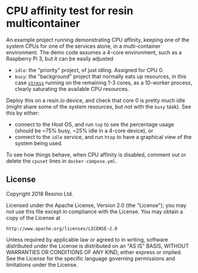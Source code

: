 # CPU affinity test for resin multicontainer

An example project running demonstrating CPU affinity, keeping one of the
system CPUs for one of the services alone, in a multi-container environment.
The demo code assumes a 4-core environment, such as a Raspberry Pi 3, but it can
be easily adjusted

*   `idle`: the "priority" project, of just idling. Assigned for CPU 0.
*   `busy`: the "background" project that normally eats up resources, in this case [`stress`](https://linux.die.net/man/1/stress) running on the remaining 1-3 cores, as a 10-worker process, clearly saturating the available CPU resources.

Deploy this on a resin.io device, and check that core 0 is pretty much idle (might share some of the system resources, but not with the `busy` task). See this by either:

*   connect to the Host OS, and run `top` to see the percentage usage (should be ~75% busy, ~25% idle in a 4-core device), or
*   connect to the `idle` service, and run `htop` to have a graphical view of the system being used.

To see how things behave, when CPU affinity is disabled, comment out or delete the `cpuset` lines in `docker-compose.yml`.

## License

Copyright 2018 Resinio Ltd.

Licensed under the Apache License, Version 2.0 (the "License");
you may not use this file except in compliance with the License.
You may obtain a copy of the License at

    http://www.apache.org/licenses/LICENSE-2.0

Unless required by applicable law or agreed to in writing, software
distributed under the License is distributed on an "AS IS" BASIS,
WITHOUT WARRANTIES OR CONDITIONS OF ANY KIND, either express or implied.
See the License for the specific language governing permissions and
limitations under the License.
